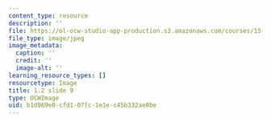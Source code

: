 ```yaml
---
content_type: resource
description: ''
file: https://ol-ocw-studio-app-production.s3.amazonaws.com/courses/15-s21-nuts-and-bolts-of-business-plans-january-iap-2014/b1d969e0cfd107fc1e1ec45b332ae0be_1.2_slide_09.jpg
file_type: image/jpeg
image_metadata:
  caption: ''
  credit: ''
  image-alt: ''
learning_resource_types: []
resourcetype: Image
title: 1.2 slide 9
type: OCWImage
uid: b1d969e0-cfd1-07fc-1e1e-c45b332ae0be
---
```

